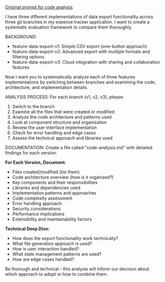 [Original prompt for code analysis](https://www.coursera.org/learn/claude-code/supplement/Pagju/exercise-ai-evaluation-of-code-feature-implementations)


I have three different implementations of data export functionality across three git branches in my expense tracker application. I want to create a systematic evaluation framework to compare them thoroughly.

BACKGROUND:
- feature-data-export-v1: Simple CSV export (one-button approach)
- feature-data-export-v2: Advanced export with multiple formats and filtering options
- feature-data-export-v3: Cloud integration with sharing and collaboration features

Now I want you to systematically analyze each of three features implementations by switching between branches and examining the code, architecture, and implementation details.

ANALYSIS PROCESS:
For each branch (v1, v2, v3), please:

1. Switch to the branch
2. Examine all the files that were created or modified
3. Analyze the code architecture and patterns used
4. Look at component structure and organization
5. Review the user interface implementation
6. Check for error handling and edge cases
7. Assess the technical approach and libraries used

DOCUMENTATION:
Create a file called "code-analysis.md" with detailed findings for each version:

**For Each Version, Document:**
- Files created/modified (list them)
- Code architecture overview (how is it organized?)
- Key components and their responsibilities
- Libraries and dependencies used
- Implementation patterns and approaches
- Code complexity assessment
- Error handling approach
- Security considerations
- Performance implications
- Extensibility and maintainability factors

**Technical Deep Dive:**
- How does the export functionality work technically?
- What file generation approach is used?
- How is user interaction handled?
- What state management patterns are used?
- How are edge cases handled?

Be thorough and technical - this analysis will inform our decision about which approach to adopt or how to combine them.